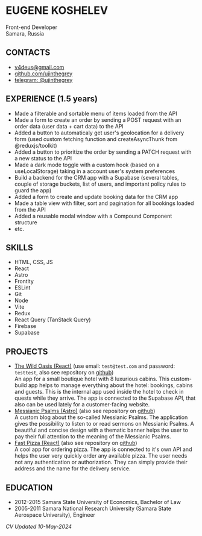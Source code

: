# EUGENE KOSHELEV
Front-end Developer\
Samara, Russia

## CONTACTS
- v4deus@gmail.com
- [github.com/ujinthegrey](https://github.com/ujinthegrey)
- [telegram: @ujinthegrey](https://t.me/ujinthegrey)

## EXPERIENCE (1.5 years)
- Made a filterable and sortable menu of items loaded from the API
- Made a form to create an order by sending a POST request with an order data (user data + cart data) to the API
- Added a button to automaticaly get user&#39;s geolocation for a delivery form (used custom fetching function and createAsyncThunk from @reduxjs/toolkit)
- Added a button to prioritize the order by sending a PATCH request with a new status to the API
- Made a dark mode toggle with a custom hook (based on a useLocalStorage) taking in a account user&#39;s system preferences 
- Build a backend for the CRM app with a Supabase (several tables, couple of storage buckets, list of users, and important policy rules to guard the app)
- Added a form to create and update booking data for the CRM app
- Made a table view with filter, sort and pagination for all bookings loaded from the API
- Added a reusable modal window with a Compound Component structure
- etc.

## SKILLS
- HTML, CSS, JS
- React
- Astro
- Frontity
- ESLint
- Git
- Node
- Vite
- Redux
- React Query (TanStack Query)
- Firebase
- Supabase

## PROJECTS
- [The Wild Oasis (React)](https://koshelev-wild-oasis.netlify.app) (use email: `test@test.com` and password: `testtest`, also see repository on [github](https://github.com/ujinthegrey/the-wild-oasis))\
An app for a small boutique hotel with 8 luxurious cabins. This custom-build app helps to manage everything about the hotel: bookings, cabins and guests. This is the internal app used inside the hotel to check in quests while they arrive. The app is connected to the Supabase API, that also can be used lately for a customer-facing website.
- [Messianic Psalms (Astro)](https://messianic-psalms.netlify.app) (also see repository on  [github](https://github.com/ujinthegrey/messianic-psalms-astro))\
A custom blog about the so-called Messianic Psalms. The application gives the possibility to listen to or read sermons on Messianic Psalms. A beautiful and concise design with a thematic banner helps the user to pay their full attention to the meaning of the Messianic Psalms.
- [Fast Pizza (React)](https://koshelev-react-pizza.netlify.app) (also see repository on [github](https://github.com/ujinthegrey/fast-react-pizza))\
A cool app for ordering pizza. The app is connected to it&#39;s own API and helps the user very quickly order any available pizza. The user needs not any authentication or authorization. They can simply provide their address and the name for the delivery service.

## EDUCATION
- 2012-2015 Samara State University of Economics, Bachelor of Law
- 2005-2011 Samara National Research University (Samara State Aerospace University), Engineer

*CV Updated 10-May-2024*

